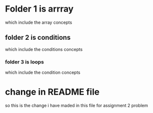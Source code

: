 # Folder 1 is arrray 
which include the array concepts 

## folder 2 is conditions
which include the conditions concepts

### folder 3 is loops 
which include the condition concepts

# change in README file 
so this is the change i have maded in this file for assignment 2 problem 